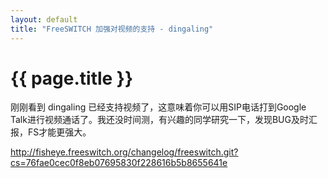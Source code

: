 ```yaml
---
layout: default
title: "FreeSWITCH 加强对视频的支持 - dingaling"
---
```


# {{ page.title }}

刚刚看到 dingaling 已经支持视频了，这意味着你可以用SIP电话打到Google Talk进行视频通话了。我还没时间测，有兴趣的同学研究一下，发现BUG及时汇报，FS才能更强大。

<http://fisheye.freeswitch.org/changelog/freeswitch.git?cs=76fae0cec0f8eb07695830f228616b5b8655641e>
